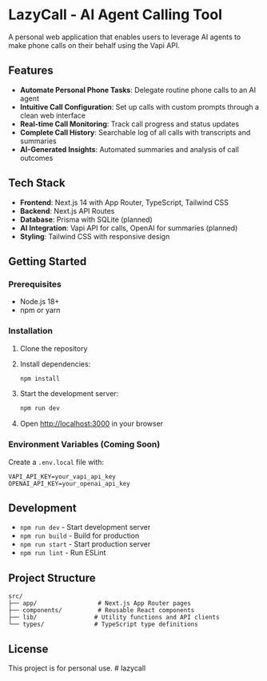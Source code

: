 # LazyCall - AI Agent Calling Tool

A personal web application that enables users to leverage AI agents to make phone calls on their behalf using the Vapi API.

## Features

- **Automate Personal Phone Tasks**: Delegate routine phone calls to an AI agent
- **Intuitive Call Configuration**: Set up calls with custom prompts through a clean web interface
- **Real-time Call Monitoring**: Track call progress and status updates
- **Complete Call History**: Searchable log of all calls with transcripts and summaries
- **AI-Generated Insights**: Automated summaries and analysis of call outcomes

## Tech Stack

- **Frontend**: Next.js 14 with App Router, TypeScript, Tailwind CSS
- **Backend**: Next.js API Routes
- **Database**: Prisma with SQLite (planned)
- **AI Integration**: Vapi API for calls, OpenAI for summaries (planned)
- **Styling**: Tailwind CSS with responsive design

## Getting Started

### Prerequisites

- Node.js 18+ 
- npm or yarn

### Installation

1. Clone the repository
2. Install dependencies:
   ```bash
   npm install
   ```

3. Start the development server:
   ```bash
   npm run dev
   ```

4. Open [http://localhost:3000](http://localhost:3000) in your browser

### Environment Variables (Coming Soon)

Create a `.env.local` file with:
```
VAPI_API_KEY=your_vapi_api_key
OPENAI_API_KEY=your_openai_api_key
```

## Development

- `npm run dev` - Start development server
- `npm run build` - Build for production
- `npm run start` - Start production server
- `npm run lint` - Run ESLint

## Project Structure

```
src/
├── app/                 # Next.js App Router pages
├── components/          # Reusable React components
├── lib/                # Utility functions and API clients
└── types/              # TypeScript type definitions
```

## License

This project is for personal use. # lazycall

